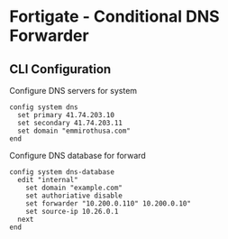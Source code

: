 # Fortigate - Conditional DNS Forwarder

## CLI Configuration

Configure DNS servers for system

```
config system dns
  set primary 41.74.203.10
  set secondary 41.74.203.11
  set domain "emmirothusa.com"
end
```

Configure DNS database for forward

```
config system dns-database
  edit "internal"
    set domain "example.com"
    set authoriative disable
    set forwarder "10.200.0.110" 10.200.0.10"
    set source-ip 10.26.0.1
  next
end
```

